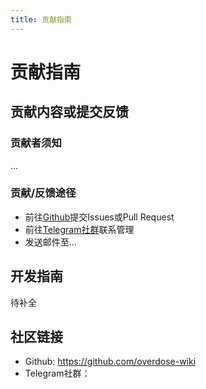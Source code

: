 ```yaml
---
title: 贡献指南
---
```


# 贡献指南

## 贡献内容或提交反馈
### 贡献者须知
...
### 贡献/反馈途径
- 前往[Github](https://github.com/overdose-wiki)提交Issues或Pull Request
- 前往[Telegram社群](https://t.me)联系管理
- 发送邮件至...

## 开发指南
待补全

## 社区链接

- Github: https://github.com/overdose-wiki
- Telegram社群：